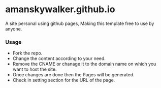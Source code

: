 # amanskywalker.github.io
A site personal using github pages, Making this template free to use by anyone.

### Usage
- Fork the repo.
- Change the content according to your need.
- Remove the CNAME or chanage it to the domain name on which you want to host the site.
- Once changes are done then the Pages will be generated.
- Check in setting section for the URL of the page.
